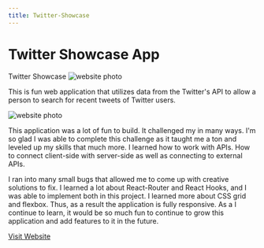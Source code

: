 ```yaml
---
title: Twitter-Showcase
---
```


# Twitter <strong>Showcase App</strong>

Twitter Showcase
<img src="images/twitter-showcase-1.jpg" alt="website photo" />

This is fun web application that utilizes data from the Twitter's API to
allow a person to search for recent tweets of Twitter users.

<img src="images/twitter-showcase-2.jpg" alt="website photo" />

This application was a lot of fun to build. It challenged my in many
ways. I'm so glad I was able to complete this challenge as it taught me
a ton and leveled up my skills that much more. I learned how to work
with APIs. How to connect client-side with server-side as well as
connecting to external APIs.

I ran into many small bugs that allowed me to come up with creative
solutions to fix. I learned a lot about React-Router and React Hooks,
and I was able to implement both in this project. I learned more about
CSS grid and flexbox. Thus, as a result the application is fully
responsive. As a I continue to learn, it would be so much fun to
continue to grow this application and add features to it in the future.

<a href="https://frozen-dusk-41164.herokuapp.com/">Visit Website</a>
